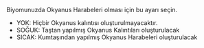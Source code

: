 Biyomunuzda Okyanus Harabeleri olması için bu ayarı seçin.
* YOK: Hiçbir Okyanus kalıntısı oluşturulmayacaktır.
* SOĞUK: Taştan yapılmış Okyanus Kalıntıları oluşturulacak
* SICAK: Kumtaşından yapılmış Okyanus Harabeleri oluşturulacak